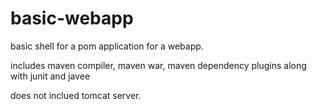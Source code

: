 # basic-webapp

basic shell for a pom application for a webapp. 

includes maven compiler, maven war, maven dependency plugins along with junit and javee

does not inclued tomcat server.
